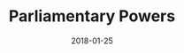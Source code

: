---
layout: pdf
title: Parliamentary Powers
date: 2018-01-25
tags: [Southshire]
file: legislation.pdf
---